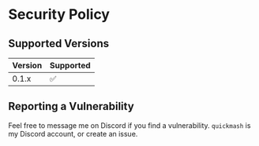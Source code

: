 # Security Policy

## Supported Versions


| Version | Supported          |
| ------- | ------------------ |
| 0.1.x   | :white_check_mark: |

## Reporting a Vulnerability

Feel free to message me on Discord if you find a vulnerability. `quickmash` is my Discord account, or create an issue.
